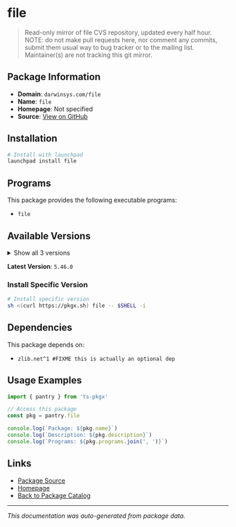 # file

> Read-only mirror of file CVS repository, updated every half hour. NOTE: do not make pull requests here, nor comment any commits, submit them usual way to bug tracker or to the mailing list. Maintainer(s) are not tracking  this git mirror.

## Package Information

- **Domain**: `darwinsys.com/file`
- **Name**: `file`
- **Homepage**: Not specified
- **Source**: [View on GitHub](https://github.com/pkgxdev/pantry/tree/main/projects/darwinsys.com/file/package.yml)

## Installation

```bash
# Install with launchpad
launchpad install file
```

## Programs

This package provides the following executable programs:

- `file`

## Available Versions

<details>
<summary>Show all 3 versions</summary>

- `5.46.0`, `5.45.0`, `5.43.0`

</details>

**Latest Version**: `5.46.0`

### Install Specific Version

```bash
# Install specific version
sh <(curl https://pkgx.sh) file -- $SHELL -i
```

## Dependencies

This package depends on:

- `zlib.net^1 #FIXME this is actually an optional dep`

## Usage Examples

```typescript
import { pantry } from 'ts-pkgx'

// Access this package
const pkg = pantry.file

console.log(`Package: ${pkg.name}`)
console.log(`Description: ${pkg.description}`)
console.log(`Programs: ${pkg.programs.join(', ')}`)
```

## Links

- [Package Source](https://github.com/pkgxdev/pantry/tree/main/projects/darwinsys.com/file/package.yml)
- [Homepage](#)
- [Back to Package Catalog](../package-catalog.md)

---

*This documentation was auto-generated from package data.*
